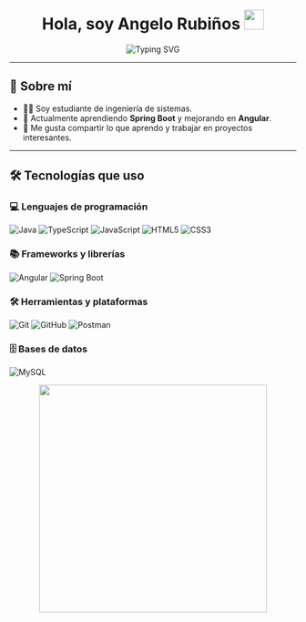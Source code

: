 <h1 align="center"><b>Hola, soy Angelo Rubiños</b> <img src="https://media.giphy.com/media/hvRJCLFzcasrR4ia7z/giphy.gif" width="35"></h1>

<div align="center">
  <img src="https://readme-typing-svg.herokuapp.com?font=Fira+Code&duration=2000&pause=1000&color=F7D746&center=true&vCenter=true&width=700&lines=Desarrollador+Web+Frontend;Apasionado+por+la+tecnología;Amante+de+la+programación+y+el+aprendizaje" alt="Typing SVG" />
</div>

---

## 🚀 Sobre mí

- 👨‍💻 Soy estudiante de ingeniería de sistemas.
- 🌱 Actualmente aprendiendo **Spring Boot** y mejorando en **Angular**.
- 💬 Me gusta compartir lo que aprendo y trabajar en proyectos interesantes.

---

## 🛠️ Tecnologías que uso

### 💻 Lenguajes de programación
![Java](https://img.shields.io/badge/java-%23ED8B00.svg?style=for-the-badge&logo=openjdk&logoColor=white)
![TypeScript](https://img.shields.io/badge/TypeScript-007ACC?style=for-the-badge&logo=typescript&logoColor=white)
![JavaScript](https://img.shields.io/badge/JavaScript-F7DF1E?style=for-the-badge&logo=javascript&logoColor=black)
![HTML5](https://img.shields.io/badge/HTML5-E34F26?style=for-the-badge&logo=html5&logoColor=white)
![CSS3](https://img.shields.io/badge/CSS3-1572B6?style=for-the-badge&logo=css3&logoColor=white)


### 📚 Frameworks y librerías
![Angular](https://img.shields.io/badge/Angular-DD0031?style=for-the-badge&logo=angular&logoColor=white)
![Spring Boot](https://img.shields.io/badge/Spring%20Boot-6DB33F?style=for-the-badge&logo=spring-boot&logoColor=white)


### 🛠️ Herramientas y plataformas
![Git](https://img.shields.io/badge/Git-F05032?style=for-the-badge&logo=git&logoColor=white)
![GitHub](https://img.shields.io/badge/GitHub-181717?style=for-the-badge&logo=github&logoColor=white)
![Postman](https://img.shields.io/badge/Postman-FF6C37?style=for-the-badge&logo=postman&logoColor=white)


### 🗄️ Bases de datos
![MySQL](https://img.shields.io/badge/MySQL-005C84?style=for-the-badge&logo=mysql&logoColor=white)


<div align="center">
  <img src="https://media.giphy.com/media/SWoSkN6DxTszqIKEqv/giphy.gif" width="400" />
</div>
